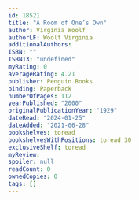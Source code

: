 ```yaml
---
id: 18521
title: "A Room of One’s Own"
author: Virginia Woolf
authorLF: Woolf Virginia
additionalAuthors: 
ISBN: ""
ISBN13: "undefined"
myRating: 0
averageRating: 4.21
publisher: Penguin Books
binding: Paperback
numberOfPages: 112
yearPublished: "2000"
originalPublicationYear: "1929"
dateRead: "2024-01-25"
dateAdded: "2021-06-28"
bookshelves: toread
bookshelvesWithPositions: toread 30
exclusiveShelf: toread
myReview: 
spoiler: null
readCount: 0
ownedCopies: 0
tags: []
---
```


